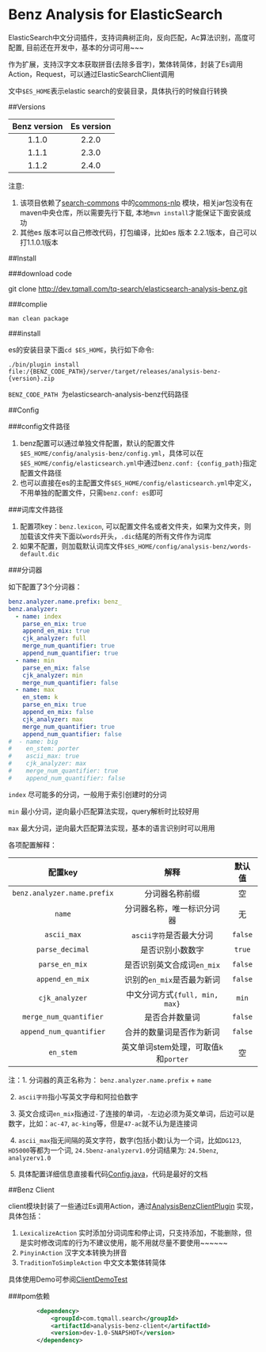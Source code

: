 # Benz Analysis for ElasticSearch

ElasticSearch中文分词插件，支持词典树正向，反向匹配，Ac算法识别，高度可配置, 目前还在开发中，基本的分词可用~~~

作为扩展，支持汉字文本获取拼音(去除多音字)，繁体转简体，封装了Es调用Action，Request，可以通过ElasticSearchClient调用

文中`$ES_HOME`表示elastic search的安装目录，具体执行的时候自行转换

##Versions

| Benz version | Es version |
| :----------: | :--------: |
|    1.1.0     |   2.2.0    |
|    1.1.1     |   2.3.0    |
|    1.1.2     |   2.4.0    |

注意:

1. 该项目依赖了[search-commons](http://dev.tqmall.com/tq-search/search-commons) 中的[commons-nlp](http://dev.tqmall.com/tq-search/search-commons/tree/master/commons-nlp) 模块，相关jar包没有在maven中央仓库，所以需要先行下载, 本地`mvn install`才能保证下面安装成功
2. 其他es 版本可以自己修改代码，打包编译，比如es 版本 2.2.1版本，自己可以打1.1.0.1版本



##Install

###download code

git clone http://dev.tqmall.com/tq-search/elasticsearch-analysis-benz.git

###complie

`man clean package`

###install

es的安装目录下面`cd $ES_HOME`，执行如下命令:

```shell
./bin/plugin install file:/{BENZ_CODE_PATH}/server/target/releases/analysis-benz-{version}.zip
```

`BENZ_CODE_PATH `为elasticsearch-analysis-benz代码路径

##Config

###config文件路径

1. benz配置可以通过单独文件配置，默认的配置文件`$ES_HOME/config/analysis-benz/config.yml`，具体可以在`$ES_HOME/config/elasticsearch.yml`中通过`benz.conf: {config_path}`指定配置文件路径
2. 也可以直接在es的主配置文件`$ES_HOME/config/elasticsearch.yml`中定义，不用单独的配置文件，只需`benz.conf: es`即可

###词库文件路径

1. 配置项key：`benz.lexicon`,  可以配置文件名或者文件夹，如果为文件夹，则加载该文件夹下面以`words`开头，`.dic`结尾的所有文件作为词库
2. 如果不配置，则加载默认词库文件`$ES_HOME/config/analysis-benz/words-default.dic`

###分词器

如下配置了3个分词器：

```yaml
benz.analyzer.name.prefix: benz_
benz.analyzer:
  - name: index
    parse_en_mix: true
    append_en_mix: true
    cjk_analyzer: full
    merge_num_quantifier: true
    append_num_quantifier: true
  - name: min
    parse_en_mix: false
    cjk_analyzer: min
    merge_num_quantifier: false
  - name: max
    en_stem: k
    parse_en_mix: true
    append_en_mix: false
    cjk_analyzer: max
    merge_num_quantifier: true
    append_num_quantifier: false
#  - name: big
#    en_stem: porter
#    ascii_max: true
#    cjk_analyzer: max
#    merge_num_quantifier: true
#    append_num_quantifier: false
```

`index` 尽可能多的分词，一般用于索引创建时的分词

`min` 最小分词，逆向最小匹配算法实现，query解析时比较好用

`max` 最大分词，逆向最大匹配算法实现，基本的语言识别时可以用用

各项配置解释：

|            配置key            |             解释             |   默认值   |
| :-------------------------: | :------------------------: | :-----: |
| `benz.analyzer.name.prefix` |          分词器名称前缀           |    空    |
|           `name`            |       分词器名称，唯一标识分词器        |    无    |
|         `ascii_max`         |      `ascii字符`是否最大分词       | `false` |
|       `parse_decimal`       |          是否识别小数数字          | `true`  |
|       `parse_en_mix`        |     是否识别英文合成词`en_mix`      | `false` |
|       `append_en_mix`       |     识别的`en_mix`是否最为新词      | `false` |
|       `cjk_analyzer`        |  中文分词方式`{full, min, max}`  |  `min`  |
|   `merge_num_quantifier`    |          是否合并数量词           | `false` |
|   `append_num_quantifier`   |        合并的数量词是否作为新词        | `false` |
|          `en_stem`          | 英文单词stem处理，可取值`k`和`porter` |    空    |

注：1. 分词器的真正名称为： `benz.analyzer.name.prefix`  + `name`

​	2. `ascii字符`指小写英文字母和阿拉伯数字

​	3. 英文合成词`en_mix`指通过`-`了连接的单词，`-`左边必须为英文单词，后边可以是数字，比如：`ac-47`, `ac-king`等，但是`47-ac`就不认为是连接词

​	4. `ascii_max`指无间隔的英文字符，数字(包括小数)认为一个词，比如`DG123`,  `HD5000`等都为一个词, `24.5benz-analyzerv1.0`分词结果为: `24.5benz`, `analyzerv1.0`

​	5. 具体配置详细信息直接看代码[Config.java](server/src/main/java/com/tqmall/search/benz/Config.java)，代码是最好的文档

##Benz Client

client模块封装了一些通过Es调用Action，通过[AnalysisBenzClientPlugin](client/src/main/java/com/tqmall/search/benz/AnalysisBenzClientPlugin.java) 实现，具体包括：

1. `LexicalizeAction` 实时添加分词词库和停止词，只支持添加，不能删除，但是实时修改词库的行为不建议使用，能不用就尽量不要使用~~~~~~
2. `PinyinAction` 汉字文本转换为拼音
3. `TraditionToSimpleAction` 中文文本繁体转简体

具体使用Demo可参阅[ClientDemoTest](client/src/test/java/com/tqmall/search/benz/ClientDemoTest.java)

###pom依赖

```xml
        <dependency>
            <groupId>com.tqmall.search</groupId>
            <artifactId>analysis-benz-client</artifactId>
            <version>dev-1.0-SNAPSHOT</version>
        </dependency>
```

